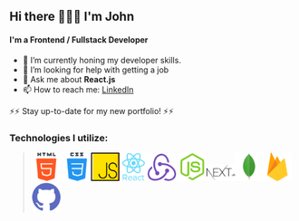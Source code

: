## Hi there 🏼👋🏽 I'm John

#### I'm a Frontend / Fullstack Developer
- 🌱 I’m currently honing my developer skills.
- 🤔 I’m looking for help with getting a job
- 💬 Ask me about <b>React.js</b>
- 📫 How to reach me: [LinkedIn](https://www.linkedin.com/in/johnrggo/)

⚡⚡ Stay up-to-date for my new portfolio! ⚡⚡

### Technologies I utilize:

> <img src='https://github.com/johnrggo/johnrggo/blob/6113d342822fa87b84b920062d309ad4d7531a99/icons/html.svg' alt='HTML' width='50' /> <img src='https://github.com/johnrggo/johnrggo/blob/6113d342822fa87b84b920062d309ad4d7531a99/icons/css.svg' alt='CSS' width='50' /><img src='https://github.com/johnrggo/johnrggo/blob/6113d342822fa87b84b920062d309ad4d7531a99/icons/javascript.svg' alt='JavaScript' width='50' /><img src='https://github.com/johnrggo/johnrggo/blob/6113d342822fa87b84b920062d309ad4d7531a99/icons/react.svg' alt='React' width='50' /><img src='https://github.com/johnrggo/johnrggo/blob/6113d342822fa87b84b920062d309ad4d7531a99/icons/redux.svg' alt='Redux' width='50' /> <img src='https://github.com/johnrggo/johnrggo/blob/6113d342822fa87b84b920062d309ad4d7531a99/icons/nodejs.svg' alt='Node.js' width='50' /><img src='https://github.com/johnrggo/johnrggo/blob/6113d342822fa87b84b920062d309ad4d7531a99/icons/nextjs.svg' alt='Next.js' width='50' /><img src='https://github.com/johnrggo/johnrggo/blob/6113d342822fa87b84b920062d309ad4d7531a99/icons/mongodb.svg' alt='MongoDB' width='50' /><img src='https://github.com/johnrggo/johnrggo/blob/6113d342822fa87b84b920062d309ad4d7531a99/icons/firebase-icon.svg' alt='Firebase' width='50' /><img src='https://github.com/johnrggo/johnrggo/blob/6113d342822fa87b84b920062d309ad4d7531a99/icons/github.svg' alt='GitHub' width='50' />
